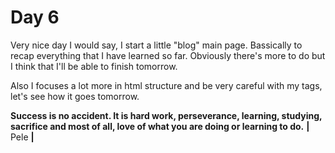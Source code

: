 # Day 6

Very nice day I would say, I start a little "blog" main page.
Bassically to recap everything that I have learned so far.
Obviously there's more to do but I think that I'll be able to finish tomorrow.

Also I focuses a lot more in html structure and be very careful with my tags, 
let's see how it goes tomorrow.




**Success is no accident. It is hard work, perseverance, learning, studying, sacrifice and most of all, love of what you are doing or learning to do.**
**|** Pele **|**
